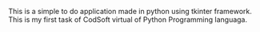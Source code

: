 This is a simple to do application made in python using tkinter framework. This is my first task of CodSoft virtual of Python Programming languaga.
